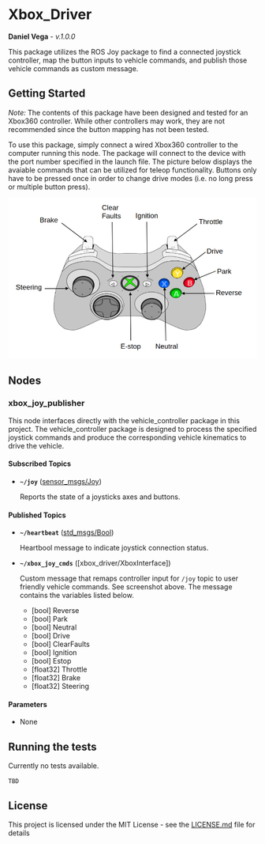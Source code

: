 # Xbox_Driver

 **Daniel Vega** - *v.1.0.0*

This package utilizes the ROS Joy package to find a connected joystick controller, map the button inputs to vehicle commands, and publish those vehicle commands as custom message.

## Getting Started

*Note:* The contents of this package have been designed and tested for an Xbox360 controller. While other controllers may work, they are not recommended since the button mapping has not been tested.

To use this package, simply connect a wired Xbox360 controller to the computer running this node. The package will connect to the device with the port number specified in the launch file. The picture below displays the avaiable commands that can be utilized for teleop functionality. Buttons only have to be pressed once in order to change drive modes (i.e. no long press or multiple button press).

<img src="./docs/controller_layout.png" width="600">

## Nodes

### xbox_joy_publisher

This node interfaces directly with the vehicle_controller package in this project. The vehicle_controller package is designed to process the specified joystick commands and produce the corresponding vehicle kinematics to drive the vehicle.

#### Subscribed Topics

* **`~/joy`** ([sensor_msgs/Joy])

  Reports the state of a joysticks axes and buttons.

#### Published Topics

* **`~/heartbeat`** ([std_msgs/Bool])

  Heartbool message to indicate joystick connection status.

* **`~/xbox_joy_cmds`** ([xbox_driver/XboxInterface])

  Custom message that remaps controller input for `/joy` topic to user friendly vehicle commands. See screenshot above. The message contains the variables listed below.
  - [bool] Reverse
  - [bool] Park
  - [bool] Neutral
  - [bool] Drive
  - [bool] ClearFaults
  - [bool] Ignition
  - [bool] Estop
  - [float32] Throttle
  - [float32] Brake
  - [float32] Steering

#### Parameters

- None


## Running the tests

Currently no tests available.


```
TBD
```


## License

This project is licensed under the MIT License - see the [LICENSE.md](LICENSE.md) file for details


[std_msgs/Bool]:https://docs.ros.org/en/api/std_msgs/html/msg/Bool.html
[sensor_msgs/Joy]:https://docs.ros.org/en/api/sensor_msgs/html/msg/Joy.html
